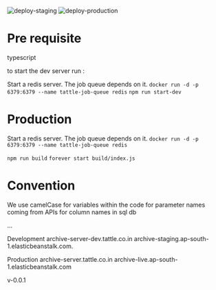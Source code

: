 ![deploy-staging](https://github.com/tattle-made/archive-server/workflows/deploy-staging/badge.svg?branch=development)
![deploy-production](https://github.com/tattle-made/archive-server/workflows/deploy-production/badge.svg?event=push)

# Pre requisite

typescript

to start the dev server run :

Start a redis server. The job queue depends on it.
`docker run -d -p 6379:6379 --name tattle-job-queue redis`
`npm run start-dev`

# Production

Start a redis server. The job queue depends on it.
`docker run -d -p 6379:6379 --name tattle-job-queue redis`

`npm run build`
`forever start build/index.js`

# Convention

We use camelCase for variables within the code
for parameter names coming from APIs
for column names in sql db

...

Development
archive-server-dev.tattle.co.in
archive-staging.ap-south-1.elasticbeanstalk.com.

Production
archive-server.tattle.co.in
archive-live.ap-south-1.elasticbeanstalk.com

v-0.0.1

